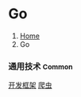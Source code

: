 # Go

<ol class="breadcrumb"><li><a href="/">Home</a></li><li class="active">Go</li></ol>

### 通用技术 <small>Common</small>
<a class="btn btn-primary" href="/server/go/framework.md" role="button">开发框架</a> <a class="btn btn-primary" href="/server/go/crawler.md" role="button">爬虫</a>


